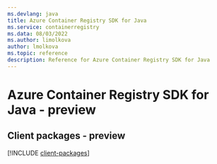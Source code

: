 ```yaml
---
ms.devlang: java
title: Azure Container Registry SDK for Java
ms.service: containerregistry
ms.data: 08/03/2022
ms.author: limolkova
author: lmolkova
ms.topic: reference
description: Reference for Azure Container Registry SDK for Java
---
```

# Azure Container Registry SDK for Java - preview

## Client packages - preview
[!INCLUDE [client-packages](container-registry-client-index.md)]